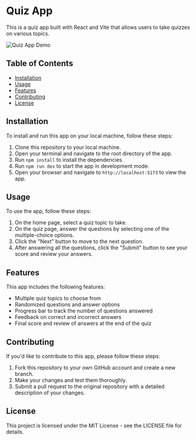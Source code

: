 # Quiz App

This is a quiz app built with React and Vite that allows users to take quizzes on various topics.

![Quiz App Demo](https://media3.giphy.com/media/Lny6Rw04nsOOc/giphy.gif?cid=ecf05e47frh6503njyr19lgm5eac9qs9p44itndaaudo496m&rid=giphy.gif&ct=g)


## Table of Contents

- [Installation](#installation)
- [Usage](#usage)
- [Features](#features)
- [Contributing](#contributing)
- [License](#license)

## Installation

To install and run this app on your local machine, follow these steps:

1. Clone this repository to your local machine.
2. Open your terminal and navigate to the root directory of the app.
3. Run `npm install` to install the dependencies.
4. Run `npm run dev` to start the app in development mode.
5. Open your browser and navigate to `http://localhost:5173` to view the app.

## Usage

To use the app, follow these steps:

1. On the home page, select a quiz topic to take.
2. On the quiz page, answer the questions by selecting one of the multiple-choice options.
3. Click the "Next" button to move to the next question.
4. After answering all the questions, click the "Submit" button to see your score and review your answers.

## Features

This app includes the following features:

- Multiple quiz topics to choose from
- Randomized questions and answer options
- Progress bar to track the number of questions answered
- Feedback on correct and incorrect answers
- Final score and review of answers at the end of the quiz

## Contributing

If you'd like to contribute to this app, please follow these steps:

1. Fork this repository to your own GitHub account and create a new branch.
2. Make your changes and test them thoroughly.
3. Submit a pull request to the original repository with a detailed description of your changes.

## License

This project is licensed under the MIT License - see the LICENSE file for details.